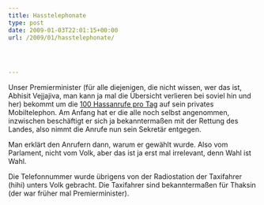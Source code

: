 ```yaml
---
title: Hasstelephonate
type: post
date: 2009-01-03T22:01:15+00:00
url: /2009/01/hasstelephonate/




---
```

Unser Premierminister (für alle diejenigen, die nicht wissen, wer das ist, Abhisit Vejjajiva, man kann ja mal die Übersicht verlieren bei soviel hin und her) bekommt um die [100 Hassanrufe pro Tag][1] auf sein privates Mobiltelephon. Am Anfang hat er die alle noch selbst angenommen, inzwischen beschäftigt er sich ja bekanntermaßen mit der Rettung des Landes, also nimmt die Anrufe nun sein Sekretär entgegen.

Man erklärt den Anrufern dann, warum er gewählt wurde. Also vom Parlament, nicht vom Volk, aber das ist ja erst mal irrelevant, denn Wahl ist Wahl.

Die Telefonnummer wurde übrigens von der Radiostation der Taxifahrer (hihi) unters Volk gebracht. Die Taxifahrer sind bekanntermaßen für Thaksin (der war früher mal Premierminister).

 [1]: http://www.nationmultimedia.com/breakingnews/30092384/PM-gets-over-100-hate-calls-everyday
